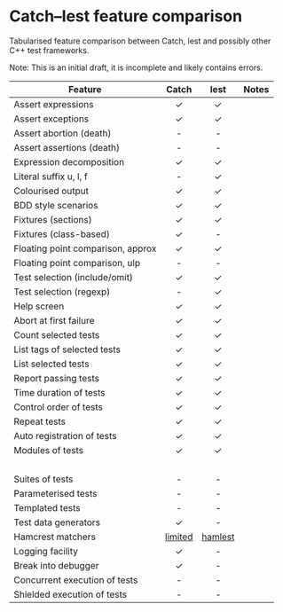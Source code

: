 # Catch&ndash;lest feature comparison
Tabularised feature comparison between Catch, lest and possibly other C++ test frameworks.

Note: This is an initial draft, it is incomplete and likely contains errors.

Feature                          | Catch  | lest   | Notes |
---------------------------------|:------:|:------:|:------|
Assert expressions               |&#10003;|&#10003;| &nbsp;|
Assert exceptions                |&#10003;|&#10003;| &nbsp;|
Assert abortion (death)          | -      | -      | &nbsp;|
Assert assertions (death)        | -      | -      | &nbsp;|
Expression decomposition         |&#10003;|&#10003;| &nbsp;|
Literal suffix u, l, f           | -      |&#10003;| &nbsp;|
Colourised output                |&#10003;|&#10003;| &nbsp;|
BDD style scenarios              |&#10003;|&#10003;| &nbsp;|
Fixtures (sections)              |&#10003;|&#10003;| &nbsp;|
Fixtures (class-based)           |&#10003;| -      | &nbsp;|
Floating point comparison, approx|&#10003;|&#10003;| &nbsp;|
Floating point comparison, ulp   | -      | -      | &nbsp;|
Test selection (include/omit)    |&#10003;|&#10003;| &nbsp;|
Test selection (regexp)          | -      |&#10003;| &nbsp;|
Help screen                      |&#10003;|&#10003;| &nbsp;|
Abort at first failure           |&#10003;|&#10003;| &nbsp;|
Count selected tests             |&#10003;|&#10003;| &nbsp;|
List tags of selected tests      |&#10003;|&#10003;| &nbsp;|
List selected tests              |&#10003;|&#10003;| &nbsp;|
Report passing tests             |&#10003;|&#10003;| &nbsp;|
Time duration of tests           |&#10003;|&#10003;| &nbsp;|
Control order of tests           |&#10003;|&#10003;| &nbsp;|
Repeat tests                     |&#10003;|&#10003;| &nbsp;|
Auto registration of tests       |&#10003;|&#10003;| &nbsp;|
Modules of tests                 |&#10003;|&#10003;| &nbsp;|
&nbsp;                           |&nbsp;  |&nbsp;  | &nbsp;|
Suites of tests                  | -      | -      | &nbsp;|
Parameterised tests              | -      | -      | &nbsp;|
Templated tests                  | -      | -      | &nbsp;|
Test data generators             |&#10003;| -      | &nbsp;|
Hamcrest matchers                |[limited](https://github.com/philsquared/Catch/blob/master/docs/matchers.md)|[hamlest](https://github.com/martinmoene/hamlest)| &nbsp;|
Logging facility                 |&#10003;| -      | &nbsp;|
Break into debugger              |&#10003;| -      | &nbsp;|
Concurrent execution of tests    | -      | -      | &nbsp;|
Shielded execution of tests      | -      | -      | &nbsp;|

